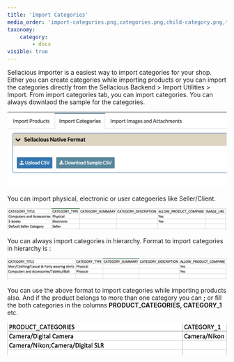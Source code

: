 ```yaml
---
title: 'Import Categories'
media_order: 'import-categories.png,categories.png,child-category.png,two-category.png'
taxonomy:
    category:
        - docs
visible: true
---
```


Sellacious importer is a easiest way to import categories for your shop. Either you can create categories while importing products or you can import the categories directly from the Sellacious Backend > Import Utilities > Import. From import categories tab, you can import categories. You can always downlaod the sample for the categories.

![](import-categories.png)

You can import physical, electronic or user categoeries like Seller/Client.

![](categories.png)

You can always import categories in hierarchy. Format to import categories in hierarchy is :

![](child-category.png)

You can use the above format to import categories while importing products also. And if the product belongs to more than one category you can **;** or fill the both categories in the columns **PRODUCT_CATEGORIES, CATEGORY_1** etc.

![](two-category.png)

